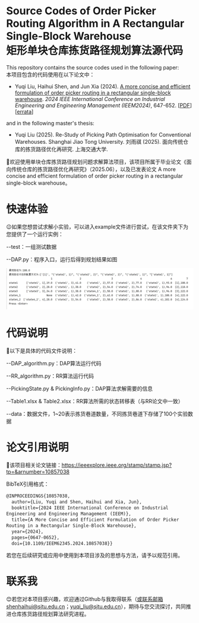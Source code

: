 # Source Codes of Order Picker Routing Algorithm in A Rectangular Single-Block Warehouse   <br> 矩形单块仓库拣货路径规划算法源代码

This repository contains the source codes used in the following paper:  
本项目包含的代码使用在以下论文中：
* Yuqi Liu, Haihui Shen, and Jun Xia (2024). [A more concise and efficient formulation of order picker routing in a rectangular single-block warehouse](https://doi.org/10.1109/IEEM62345.2024.10857038). *2024 IEEE International Conference on Industrial Engineering and Engineering Management (IEEM2024)*, 647-652. [[PDF](https://shenhaihui.github.io/research/papers/Routing_IEEM24.pdf)] [[errata](https://shenhaihui.github.io/research/papers/Routing_IEEM24_errata.pdf)]
  
and in the following master's thesis:

* Yuqi Liu (2025). Re-Study of Picking Path Optimisation for Conventional Warehouses. Shanghai Jiao Tong University.
  刘雨祺 (2025). 面向传统仓库的拣货路径优化再研究. 上海交通大学.


:wave:欢迎使用单块仓库拣货路径规划问题求解算法项目，该项目所属于毕业论文《面向传统仓库的拣货路径优化再研究》（2025.06），以及已发表论文 A more concise and efficient formulation of order picker routing 
in a rectangular single-block warehouse。

# 快速体验

:wink:如果您想尝试求解小实验，可以进入example文件进行尝试，在该文件夹下为您提供了一个运行实例：

--test：一组测试数据

--DAP.py：程序入口，运行后得到规划结果如图

![image](https://github.com/MyReStudy/single_block/blob/master/example/single_block_result.png)

# 代码说明
:rocket:以下是具体的代码文件说明：

--DAP_algorithm.py：DAP算法运行代码

--RR_algorithm.py：RR算法运行代码

--PickingState.py & PickingInfo.py：DAP算法求解需要的信息

--Table1.xlsx & Table2.xlsx：RR算法所需的状态转移表（与RR论文中一致）

--data：数据文件，1~20表示拣货巷道数量，不同拣货巷道下存储了100个实验数据

# 论文引用说明
:star2:该项目相关论文链接：https://ieeexplore.ieee.org/stamp/stamp.jsp?tp=&arnumber=10857038

BibTeX引用格式：

```
@INPROCEEDINGS{10857038,
  author={Liu, Yuqi and Shen, Haihui and Xia, Jun},
  booktitle={2024 IEEE International Conference on Industrial Engineering and Engineering Management (IEEM)}, 
  title={A More Concise and Efficient Formulation of Order Picker Routing in a Rectangular Single-Block Warehouse}, 
  year={2024},
  pages={0647-0652},
  doi={10.1109/IEEM62345.2024.10857038}}
```

若您在后续研究或应用中使用到本项目涉及的思想与方法，请予以规范引用。

# 联系我
:blush:若您对本项目感兴趣，欢迎通过Github与我取得联系（或联系邮箱shenhaihui@sjtu.edu.cn；yuqi_liu@sjtu.edu.cn），期待与您交流探讨，共同推进仓库拣货路径规划算法研究进程。
